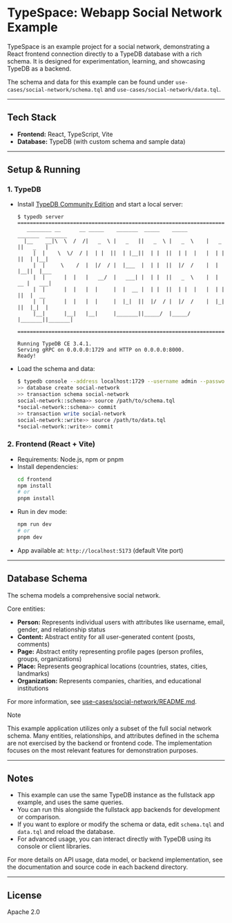 # TypeSpace: Webapp Social Network Example

TypeSpace is an example project for a social network, demonstrating a React frontend connection directly to a TypeDB database with a rich schema. 
It is designed for experimentation, learning, and showcasing TypeDB as a backend.

The schema and data for this example can be found under `use-cases/social-network/schema.tql` and `use-cases/social-network/data.tql`.

---

## Tech Stack

- **Frontend:** React, TypeScript, Vite
- **Database:** TypeDB (with custom schema and sample data)

---

## Setup & Running

### 1. TypeDB
- Install [TypeDB Community Edition](https://typedb.com/docs/manual/install/CE) and start a local server:
  ```
  $ typedb server
  =====================================================================================
     ________ __      __ _____    _______  _____    _____       _______  _______
    |__    __|\  \  /  /|   _  \ |   _   ||   _  \ |   _  \    |   _   ||   _   |
       |  |    \  \/  / |  | |  ||  | |__||  | |  ||  | |  |   |  | |  ||  | |__|
       |  |     \    /  |  |/  / |  |___  |  | |  ||  |/  /    |  | |__||  |___
       |  |      |  |   |   __/  |   ___| |  | |  ||   _  \    |  |  __ |   ___|
       |  |      |  |   |  |     |  |  __ |  | |  ||  | |  |   |  | |  ||  |  __
       |  |      |  |   |  |     |  |_|  ||  |/  / |  |/  /    |  |_|  ||  |_|  |
       |__|      |__|   |__|     |_______||_____/  |_____/     |_______||_______|

  =====================================================================================

  Running TypeDB CE 3.4.1.
  Serving gRPC on 0.0.0.0:1729 and HTTP on 0.0.0.0:8000.
  Ready!
  ```
- Load the schema and data:
  ```bash
  $ typedb console --address localhost:1729 --username admin --password password --tls-disabled
  >> database create social-network
  >> transaction schema social-network
  social-network::schema>> source /path/to/schema.tql
  *social-network::schema>> commit
  >> transaction write social-network
  social-network::write>> source /path/to/data.tql
  *social-network::write>> commit
  ```

### 2. Frontend (React + Vite)
- Requirements: Node.js, npm or pnpm
- Install dependencies:
  ```bash
  cd frontend
  npm install
  # or
  pnpm install
  ```
- Run in dev mode:
  ```bash
  npm run dev
  # or
  pnpm dev
  ```
- App available at: `http://localhost:5173` (default Vite port)

---

## Database Schema

The schema models a comprehensive social network.

Core entities:
- **Person:** Represents individual users with attributes like username, email, gender, and relationship status
- **Content:** Abstract entity for all user-generated content (posts, comments)
- **Page:** Abstract entity representing profile pages (person profiles, groups, organizations)
- **Place:** Represents geographical locations (countries, states, cities, landmarks)
- **Organization:** Represents companies, charities, and educational institutions

For more information, see [use-cases/social-network/README.md](../use-cases/social-network/README.md#schema-overview).

> [!NOTE]
> This example application utilizes only a subset of the full social network schema. Many entities, relationships, and attributes defined in the schema are not exercised by the backend or frontend code. The implementation focuses on the most relevant features for demonstration purposes.

---

## Notes

- This example can use the same TypeDB instance as the fullstack app example, and uses the same queries.
- You can run this alongside the fullstack app backends for development or comparison.
- If you want to explore or modify the schema or data, edit `schema.tql` and `data.tql` and reload the database.
- For advanced usage, you can interact directly with TypeDB using its console or client libraries.

For more details on API usage, data model, or backend implementation, see the documentation and source code in each backend directory.

---

## License
Apache 2.0
